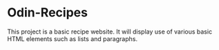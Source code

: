 # Odin-Recipes

This project is a basic recipe website. It will display use of various basic HTML elements such as lists and paragraphs.
